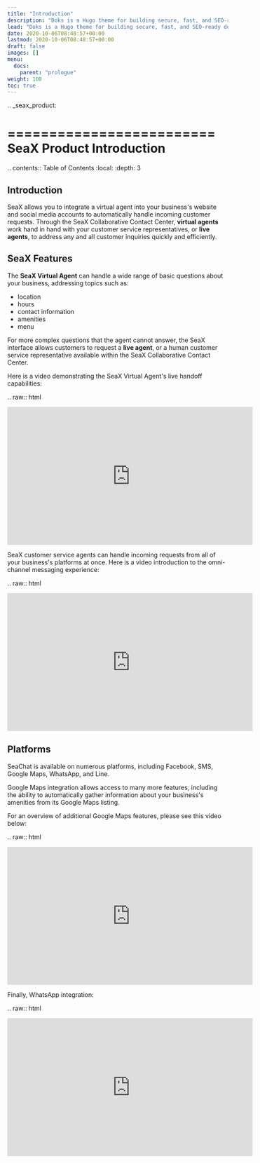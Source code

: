 ```yaml
---
title: "Introduction"
description: "Doks is a Hugo theme for building secure, fast, and SEO-ready documentation websites, which you can easily update and customize."
lead: "Doks is a Hugo theme for building secure, fast, and SEO-ready documentation websites, which you can easily update and customize."
date: 2020-10-06T08:48:57+00:00
lastmod: 2020-10-06T08:48:57+00:00
draft: false
images: []
menu:
  docs:
    parent: "prologue"
weight: 100
toc: true
---
```


.. _seax_product:

=========================
SeaX Product Introduction
=========================

.. contents:: Table of Contents
    :local:
    :depth: 3

Introduction
-------------------

SeaX allows you to integrate a virtual agent into your business's website and social media accounts to automatically handle incoming customer requests. Through the SeaX Collaborative Contact Center, **virtual agents** work hand in hand with your customer service representatives, or **live agents**, to address any and all customer inquiries quickly and efficiently.

SeaX Features
-------------------

The **SeaX Virtual Agent** can handle a wide range of basic questions about your business, addressing topics such as:

* location
* hours
* contact information
* amenities
* menu

For more complex questions that the agent cannot answer, the SeaX interface allows customers to request a **live agent**, or a human customer service representative available within the SeaX Collaborative Contact Center.

Here is a video demonstrating the SeaX Virtual Agent's live handoff capabilities:

.. raw:: html

   <iframe width="560" height="315" src="https://www.youtube.com/embed/j75YPzA0GlI" title="YouTube video player" frameborder="0" allow="accelerometer; autoplay; clipboard-write; encrypted-media; gyroscope; picture-in-picture" allowfullscreen></iframe>
   
SeaX customer service agents can handle incoming requests from all of your business's platforms at once. Here is a video introduction to the omni-channel messaging experience:

.. raw:: html

   <iframe width="560" height="315" src="https://www.youtube.com/embed/usb-RK7sHlA" title="YouTube video player" frameborder="0" allow="accelerometer; autoplay; clipboard-write; encrypted-media; gyroscope; picture-in-picture" allowfullscreen></iframe>


Platforms
-------------------

SeaChat is available on numerous platforms, including Facebook, SMS, Google Maps, WhatsApp, and Line.

Google Maps integration allows access to many more features, including the ability to automatically gather information about your business's amenities from its Google Maps listing.

For an overview of additional Google Maps features, please see this video below:

.. raw:: html

   <iframe width="560" height="315" src="https://www.youtube.com/embed/xe2Y9kmRR3M" title="YouTube video player" frameborder="0" allow="accelerometer; autoplay; clipboard-write; encrypted-media; gyroscope; picture-in-picture" allowfullscreen></iframe>

Finally, WhatsApp integration:

.. raw:: html

   <iframe width="560" height="315" src="https://www.youtube.com/embed/TzToP_Ka4zM" title="YouTube video player" frameborder="0" allow="accelerometer; autoplay; clipboard-write; encrypted-media; gyroscope; picture-in-picture" allowfullscreen></iframe>
